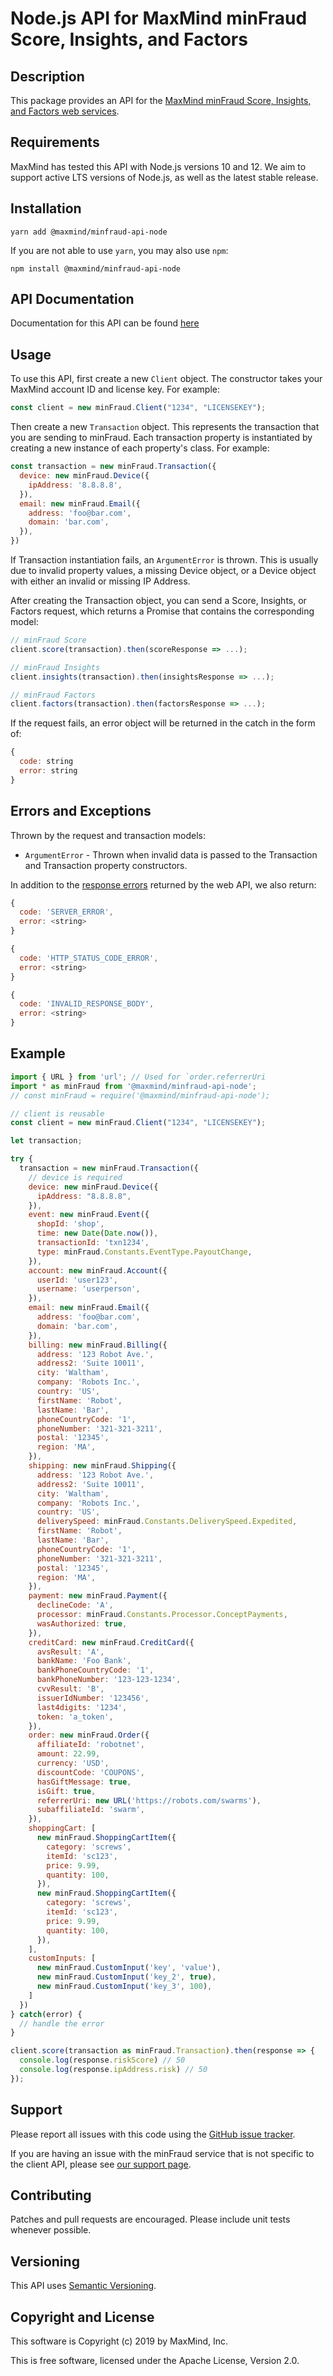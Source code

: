 # Node.js API for MaxMind minFraud Score, Insights, and Factors

## Description
This package provides an API for the [MaxMind minFraud Score, Insights, and
Factors web services](https://dev.maxmind.com/minfraud/).

## Requirements

MaxMind has tested this API with Node.js versions 10 and 12.  We aim to support
active LTS versions of Node.js, as well as the latest stable release.

## Installation

```
yarn add @maxmind/minfraud-api-node
```

If you are not able to use `yarn`, you may also use `npm`:

```
npm install @maxmind/minfraud-api-node
```

## API Documentation

Documentation for this API can be found [here](https://maxmind.github.io/minfraud-api-node/)

## Usage
To use this API, first create a new `Client` object. The constructor
takes your MaxMind account ID and license key. For example:

```js
const client = new minFraud.Client("1234", "LICENSEKEY");
```

Then create a new `Transaction` object. This represents the transaction that
you are sending to minFraud. Each transaction property is instantiated by creating
a new instance of each property's class.  For example:

```js
const transaction = new minFraud.Transaction({
  device: new minFraud.Device({
    ipAddress: '8.8.8.8',
  }),
  email: new minFraud.Email({
    address: 'foo@bar.com',
    domain: 'bar.com',
  }),
})
```

If Transaction instantiation fails, an `ArgumentError` is thrown. This is usually
due to invalid property values, a missing Device object, or a Device object
 with either an invalid or missing IP Address.

After creating the Transaction object, you can send a Score, Insights, or Factors
request, which returns a Promise that contains the corresponding model:

```js
// minFraud Score
client.score(transaction).then(scoreResponse => ...);

// minFraud Insights
client.insights(transaction).then(insightsResponse => ...);

// minFraud Factors
client.factors(transaction).then(factorsResponse => ...);

```

If the request fails, an error object will be returned in the catch in the form
of:

```js
{
  code: string
  error: string
}
```

## Errors and Exceptions

Thrown by the request and transaction models:
* `ArgumentError` - Thrown when invalid data is passed to the Transaction 
and Transaction property constructors.

In addition to the [response errors](https://dev.maxmind.com/minfraud/#Errors)
returned by the web API, we also return: 

```js
{
  code: 'SERVER_ERROR',
  error: <string>
}

{
  code: 'HTTP_STATUS_CODE_ERROR',
  error: <string>
}

{
  code: 'INVALID_RESPONSE_BODY',
  error: <string>
}
```

## Example

```js
import { URL } from 'url'; // Used for `order.referrerUri
import * as minFraud from '@maxmind/minfraud-api-node';
// const minFraud = require('@maxmind/minfraud-api-node');

// client is reusable
const client = new minFraud.Client("1234", "LICENSEKEY");

let transaction;

try {
  transaction = new minFraud.Transaction({
    // device is required
    device: new minFraud.Device({
      ipAddress: "8.8.8.8",
    }),
    event: new minFraud.Event({
      shopId: 'shop',
      time: new Date(Date.now()),
      transactionId: 'txn1234',
      type: minFraud.Constants.EventType.PayoutChange,
    }),
    account: new minFraud.Account({
      userId: 'user123',
      username: 'userperson',
    }),
    email: new minFraud.Email({
      address: 'foo@bar.com',
      domain: 'bar.com',
    }),
    billing: new minFraud.Billing({
      address: '123 Robot Ave.',
      address2: 'Suite 10011',
      city: 'Waltham',
      company: 'Robots Inc.',
      country: 'US',
      firstName: 'Robot',
      lastName: 'Bar',
      phoneCountryCode: '1',
      phoneNumber: '321-321-3211',
      postal: '12345',
      region: 'MA',
    }),
    shipping: new minFraud.Shipping({
      address: '123 Robot Ave.',
      address2: 'Suite 10011',
      city: 'Waltham',
      company: 'Robots Inc.',
      country: 'US',
      deliverySpeed: minFraud.Constants.DeliverySpeed.Expedited,
      firstName: 'Robot',
      lastName: 'Bar',
      phoneCountryCode: '1',
      phoneNumber: '321-321-3211',
      postal: '12345',
      region: 'MA',
    }),
    payment: new minFraud.Payment({
      declineCode: 'A',
      processor: minFraud.Constants.Processor.ConceptPayments,
      wasAuthorized: true,
    }),
    creditCard: new minFraud.CreditCard({
      avsResult: 'A',
      bankName: 'Foo Bank',
      bankPhoneCountryCode: '1',
      bankPhoneNumber: '123-123-1234',
      cvvResult: 'B',
      issuerIdNumber: '123456',
      last4digits: '1234',
      token: 'a_token',
    }),
    order: new minFraud.Order({
      affiliateId: 'robotnet',
      amount: 22.99,
      currency: 'USD',
      discountCode: 'COUPONS',
      hasGiftMessage: true,
      isGift: true,
      referrerUri: new URL('https://robots.com/swarms'),
      subaffiliateId: 'swarm',
    }),
    shoppingCart: [
      new minFraud.ShoppingCartItem({
        category: 'screws',
        itemId: 'sc123',
        price: 9.99,
        quantity: 100,
      }),
      new minFraud.ShoppingCartItem({
        category: 'screws',
        itemId: 'sc123',
        price: 9.99,
        quantity: 100,
      }),
    ],
    customInputs: [
      new minFraud.CustomInput('key', 'value'),
      new minFraud.CustomInput('key_2', true),
      new minFraud.CustomInput('key_3', 100),
    ]
  })
} catch(error) {
  // handle the error
}

client.score(transaction as minFraud.Transaction).then(response => {
  console.log(response.riskScore) // 50
  console.log(response.ipAddress.risk) // 50
});
```

## Support

Please report all issues with this code using the
[GitHub issue tracker](https://github.com/maxmind/minfraud-api-node/issues).

If you are having an issue with the minFraud service that is not specific
to the client API, please see
[our support page](https://www.maxmind.com/en/support).

## Contributing

Patches and pull requests are encouraged. Please include unit tests whenever
possible.

## Versioning

This API uses [Semantic Versioning](https://semver.org/).

## Copyright and License

This software is Copyright (c) 2019 by MaxMind, Inc.

This is free software, licensed under the Apache License, Version 2.0.
